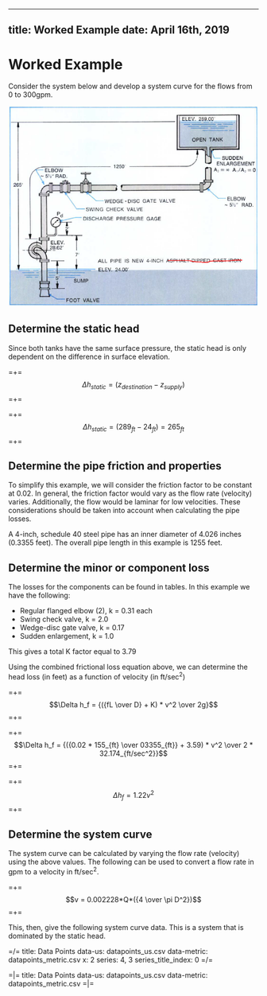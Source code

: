 -----
title:   Worked Example
date:  April 16th, 2019
-----

# Worked Example
Consider the system below and develop a system curve for the flows from 0 to 300gpm.

![System Curve](system-curves-001.png "System Curve")

## Determine the static head
Since both tanks have the same surface pressure, the static head is only dependent on the difference in surface elevation.

=+=
$$\Delta h_{static} = (z_{destination}-z_{supply}) $$
=+=

=+=
$$\Delta h_{static} = (289_{ft}-24_{ft}) = 265_{ft} $$
=+=

## Determine the pipe friction and properties
To simplify this example, we will consider the friction factor to be constant at 0.02. In general, the friction factor would vary as the flow rate (velocity) varies. Additionally, the flow would be laminar for low velocities. These considerations should be taken into account when calculating the pipe losses.

A 4-inch, schedule 40 steel pipe has an inner diameter of 4.026 inches (0.3355 feet). The overall pipe length in this example is 1255 feet.

## Determine the minor or component loss
The losses for the components can be found in tables. In this example we have the following:

- Regular flanged elbow (2), k = 0.31 each
- Swing check valve, k = 2.0
- Wedge-disc gate valve, k = 0.17
- Sudden enlargement, k = 1.0

This gives a total K factor equal to 3.79

Using the combined frictional loss equation above, we can determine the head loss (in feet) as a function of velocity (in ft/sec<sup>2</sup>)

=+=
$$\Delta h_f = {({fL \over D} + K) * v^2 \over 2g}$$
=+=

=+=
$$\Delta h_f = {({0.02 * 155_{ft} \over 03355_{ft}} + 3.59) * v^2 \over 2 * 32.174_{ft/sec^2}}$$
=+=

=+=
$$\Delta h_f = 1.22v^2$$
=+=

## Determine the system curve
The system curve can be calculated by varying the flow rate (velocity) using the above values. The following can be used to convert a flow rate in gpm to a velocity in ft/sec<sup>2</sup>.

=+=
$$v = 0.002228*Q*({4 \over \pi D^2})$$
=+=

This, then, give the following system curve data. This is a system that is dominated by the static head.

=/=
title: Data Points
data-us: datapoints_us.csv
data-metric: datapoints_metric.csv
x: 2
series: 4, 3
series_title_index: 0
=/=


=|=
title: Data Points
data-us: datapoints_us.csv
data-metric: datapoints_metric.csv
=|=

